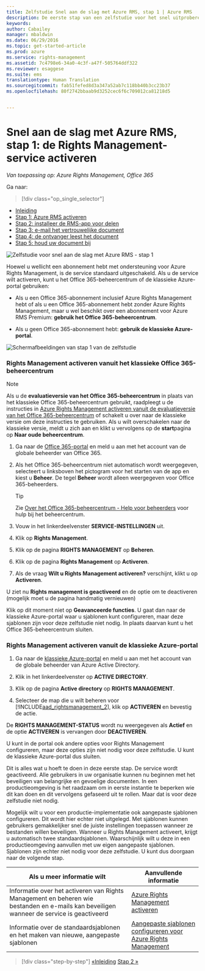 ```yaml
---
title: Zelfstudie Snel aan de slag met Azure RMS, stap 1 | Azure RMS
description: De eerste stap van een zelfstudie voor het snel uitproberen van Microsoft Azure Rights Management voor uw organisatie, met slechts 5 stappen die u in minder dan 15 minuten kunt uitvoeren.
keywords: 
author: Cabailey
manager: mbaldwin
ms.date: 06/29/2016
ms.topic: get-started-article
ms.prod: azure
ms.service: rights-management
ms.assetid: 7c4798e6-34a0-4c3f-a47f-505764ddf322
ms.reviewer: esaggese
ms.suite: ems
translationtype: Human Translation
ms.sourcegitcommit: fab51fefed8d3a347a52ab7c118bb40b3cc23b37
ms.openlocfilehash: 80f2742bbaab9d3252cec6f6c709012ca81218d5


---
```




# Snel aan de slag met Azure RMS, stap 1: de Rights Management-service activeren

*Van toepassing op: Azure Rights Management, Office 365*


Ga naar: 
> [!div class="op_single_selector"]
- [Inleiding](quick-start-tutorial.md)
- [Stap 1: Azure RMS activeren](tutorial-step1.md)
- [Stap 2: installeer de RMS-app voor delen](tutorial-step2.md)
- [Stap 3: e-mail het vertrouwelijke document](tutorial-step3.md)
- [Stap 4: de ontvanger leest het document](tutorial-step4.md)
- [Stap 5: houd uw document bij](tutorial-step5.md)


![Zelfstudie voor snel aan de slag met Azure RMS - stap 1](../media/AzRMS_QuickStartSteps1.PNG)

Hoewel u wellicht een abonnement hebt met ondersteuning voor Azure Rights Management, is de service standaard uitgeschakeld. Als u de service wilt activeren, kunt u het Office 365-beheercentrum of de klassieke Azure-portal gebruiken:

-   Als u een Office 365-abonnement inclusief Azure Rights Management hebt of als u een Office 365-abonnement hebt zonder Azure Rights Management, maar u wel beschikt over een abonnement voor Azure RMS Premium: **gebruik het Office 365-beheercentrum**.

-   Als u geen Office 365-abonnement hebt: **gebruik de klassieke Azure-portal**.

![Schermafbeeldingen van stap 1 van de zelfstudie](../media/AzRMS_Tutorial_1_Screenshots.png)

### Rights Management activeren vanuit het klassieke Office 365-beheercentrum

> [!NOTE]
> Als u de **evaluatieversie van het Office 365-beheercentrum** in plaats van het klassieke Office 365-beheercentrum gebruikt, raadpleegt u de instructies in [Azure Rights Management activeren vanuit de evaluatieversie van het Office 365-beheercentrum](../deploy-use/activate-office365-preview.md) of schakelt u over naar de klassieke versie om deze instructies te gebruiken. Als u wilt overschakelen naar de klassieke versie, meldt u zich aan en klikt u vervolgens op de **start**pagina op **Naar oude beheercentrum**.

1.  Ga naar de [Office 365-portal](https://portal.office.com/) en meld u aan met het account van de globale beheerder van Office 365.

2.  Als het Office 365-beheercentrum niet automatisch wordt weergegeven, selecteert u linksboven het pictogram voor het starten van de app en kiest u **Beheer**. De tegel **Beheer** wordt alleen weergegeven voor Office 365-beheerders.

    > [!TIP]
    > Zie [Over het Office 365-beheercentrum - Help voor beheerders](https://support.office.com/article/About-the-Office-365-admin-center-Admin-Help-58537702-d421-4d02-8141-e128e3703547) voor hulp bij het beheercentrum.

3.  Vouw in het linkerdeelvenster **SERVICE-INSTELLINGEN** uit.

4.  Klik op **Rights Management**.

5.  Klik op de pagina **RIGHTS MANAGEMENT** op **Beheren**.

6.  Klik op de pagina **Rights Management** op **Activeren**.

7.  Als de vraag **Wilt u Rights Management activeren?** verschijnt, klikt u op **Activeren**.

U ziet nu **Rights management is geactiveerd** en de optie om te deactiveren (mogelijk moet u de pagina handmatig vernieuwen)

Klik op dit moment niet op **Geavanceerde functies**. U gaat dan naar de klassieke Azure-portal waar u sjablonen kunt configureren, maar deze sjablonen zijn voor deze zelfstudie niet nodig. In plaats daarvan kunt u het Office 365-beheercentrum sluiten.

### Rights Management activeren vanuit de klassieke Azure-portal

1.  Ga naar de [klassieke Azure-portal](http://go.microsoft.com/fwlink/p/?LinkID=275081) en meld u aan met het account van de globale beheerder van Azure Active Directory.

2.  Klik in het linkerdeelvenster op **ACTIVE DIRECTORY**.

3.  Klik op de pagina **Active directory** op **RIGHTS MANAGEMENT**.

4.  Selecteer de map die u wilt beheren voor [!INCLUDE[aad_rightsmanagement_2](../includes/aad_rightsmanagement_2_md.md)], klik op **ACTIVEREN** en bevestig de actie.

De **RIGHTS MANAGEMENT-STATUS** wordt nu weergegeven als **Actief** en de optie **ACTIVEREN** is vervangen door **DEACTIVEREN**.

U kunt in de portal ook andere opties voor Rights Management configureren, maar deze opties zijn niet nodig voor deze zelfstudie. U kunt de klassieke Azure-portal dus sluiten.

Dit is alles wat u hoeft te doen in deze eerste stap. De service wordt geactiveerd. Alle gebruikers in uw organisatie kunnen nu beginnen met het beveiligen van belangrijke en gevoelige documenten. In een productieomgeving is het raadzaam om in eerste instantie te beperken wie dit kan doen en dit vervolgens gefaseerd uit te rollen. Maar dat is voor deze zelfstudie niet nodig.

Mogelijk wilt u voor een productie-implementatie ook aangepaste sjablonen configureren. Dit wordt hier echter niet uitgelegd. Met sjablonen kunnen gebruikers gemakkelijker snel de juiste instellingen toepassen wanneer ze bestanden willen beveiligen. Wanneer u Rights Management activeert, krijgt u automatisch twee standaardsjablonen. Waarschijnlijk wilt u deze in een productieomgeving aanvullen met uw eigen aangepaste sjablonen. Sjablonen zijn echter niet nodig voor deze zelfstudie. U kunt dus doorgaan naar de volgende stap.

|Als u meer informatie wilt|Aanvullende informatie|
|--------------------------------|--------------------------|
|Informatie over het activeren van Rights Management en beheren wie bestanden en e-mails kan beveiligen wanneer de service is geactiveerd|[Azure Rights Management activeren](../deploy-use/activate-service.md)|
|Informatie over de standaardsjablonen en het maken van nieuwe, aangepaste sjablonen|[Aangepaste sjablonen configureren voor Azure Rights Management](../deploy-use/configure-custom-templates.md)|


>[!div class="step-by-step"]
[«Inleiding](quick-start-tutorial.md)
[Stap 2 »](tutorial-step2.md)


<!--HONumber=Jun16_HO5-->


